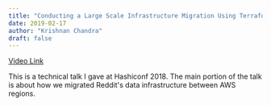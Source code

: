 ```yaml
---
title: "Conducting a Large Scale Infrastructure Migration Using Terraform"
date: 2019-02-17
author: "Krishnan Chandra"
draft: false
---
```


[Video Link](https://www.youtube.com/watch?v=xyG_6G_G4sU&list=PL81sUbsFNc5ZzhVxTZJqeHG24iwzKL0ei)

This is a technical talk I gave at Hashiconf 2018. The main portion of the talk is about how we migrated Reddit's data infrastructure between AWS regions. 
